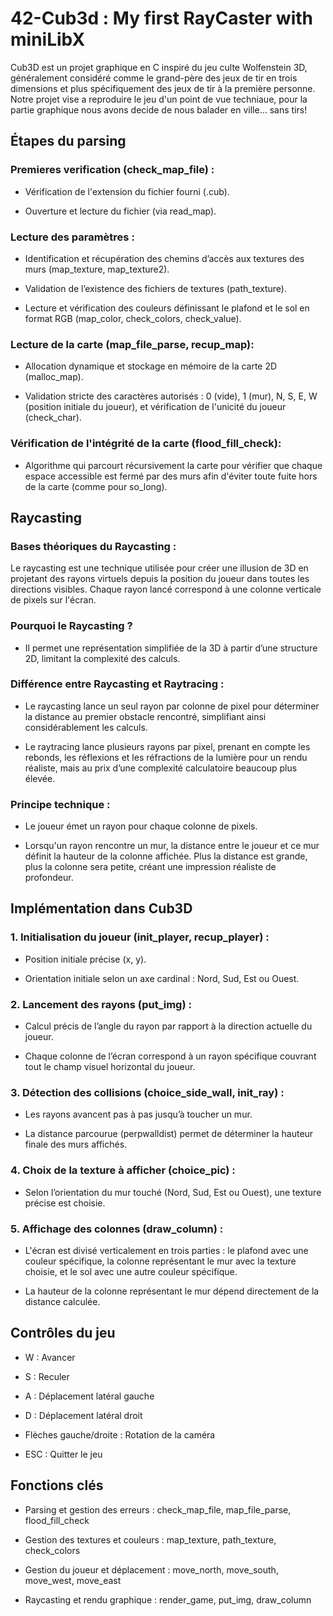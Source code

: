 # 42-Cub3d : My first RayCaster with miniLibX

Cub3D est un projet graphique en C inspiré du jeu culte Wolfenstein 3D, généralement considéré comme le grand-père des jeux de tir en trois dimensions et plus spécifiquement des jeux de tir à la première personne.
Notre projet vise a reproduire le jeu d'un point de vue techniaue, pour la partie graphique nous avons decide de nous balader en ville... sans tirs! 


## Étapes du parsing

### Premieres verification (check_map_file) :

* Vérification de l'extension du fichier fourni (.cub).

* Ouverture et lecture du fichier (via read_map).

### Lecture des paramètres :

* Identification et récupération des chemins d’accès aux textures des murs (map_texture, map_texture2).

* Validation de l’existence des fichiers de textures (path_texture).

* Lecture et vérification des couleurs définissant le plafond et le sol en format RGB (map_color, check_colors, check_value).

### Lecture de la carte (map_file_parse, recup_map):

* Allocation dynamique et stockage en mémoire de la carte 2D (malloc_map).

* Validation stricte des caractères autorisés : 0 (vide), 1 (mur), N, S, E, W (position initiale du joueur), et vérification de l'unicité du joueur (check_char).

### Vérification de l'intégrité de la carte (flood_fill_check):

* Algorithme qui parcourt récursivement la carte pour vérifier que chaque espace accessible est fermé par des murs afin d'éviter toute fuite hors de la carte (comme pour so_long).

## Raycasting

### Bases théoriques du Raycasting :

Le raycasting est une technique utilisée pour créer une illusion de 3D en projetant des rayons virtuels depuis la position du joueur dans toutes les directions visibles. Chaque rayon lancé correspond à une colonne verticale de pixels sur l'écran.

### Pourquoi le Raycasting ?

* Il permet une représentation simplifiée de la 3D à partir d’une structure 2D, limitant la complexité des calculs.

### Différence entre Raycasting et Raytracing :

* Le raycasting lance un seul rayon par colonne de pixel pour déterminer la distance au premier obstacle rencontré, simplifiant ainsi considérablement les calculs.

* Le raytracing lance plusieurs rayons par pixel, prenant en compte les rebonds, les réflexions et les réfractions de la lumière pour un rendu réaliste, mais au prix d’une complexité calculatoire beaucoup plus élevée.

### Principe technique :

* Le joueur émet un rayon pour chaque colonne de pixels.

* Lorsqu'un rayon rencontre un mur, la distance entre le joueur et ce mur définit la hauteur de la colonne affichée. Plus la distance est grande, plus la colonne sera petite, créant une impression réaliste de profondeur.

## Implémentation dans Cub3D

### 1. Initialisation du joueur (init_player, recup_player) :

* Position initiale précise (x, y).

* Orientation initiale selon un axe cardinal : Nord, Sud, Est ou Ouest.

### 2. Lancement des rayons (put_img) :

* Calcul précis de l’angle du rayon par rapport à la direction actuelle du joueur.

* Chaque colonne de l’écran correspond à un rayon spécifique couvrant tout le champ visuel horizontal du joueur.

### 3. Détection des collisions (choice_side_wall, init_ray) :

* Les rayons avancent pas à pas jusqu’à toucher un mur.

* La distance parcourue (perpwalldist) permet de déterminer la hauteur finale des murs affichés.

### 4. Choix de la texture à afficher (choice_pic) :

* Selon l’orientation du mur touché (Nord, Sud, Est ou Ouest), une texture précise est choisie.

### 5. Affichage des colonnes (draw_column) :

* L'écran est divisé verticalement en trois parties : le plafond avec une couleur spécifique, la colonne représentant le mur avec la texture choisie, et le sol avec une autre couleur spécifique.

* La hauteur de la colonne représentant le mur dépend directement de la distance calculée.

## Contrôles du jeu

* W : Avancer

* S : Reculer

* A : Déplacement latéral gauche

* D : Déplacement latéral droit

* Flèches gauche/droite : Rotation de la caméra

* ESC : Quitter le jeu

## Fonctions clés

* Parsing et gestion des erreurs : check_map_file, map_file_parse, flood_fill_check

* Gestion des textures et couleurs : map_texture, path_texture, check_colors

* Gestion du joueur et déplacement : move_north, move_south, move_west, move_east

* Raycasting et rendu graphique : render_game, put_img, draw_column
